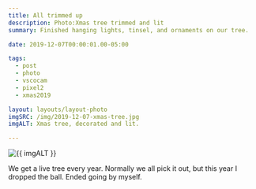 ```yaml
---
title: All trimmed up
description: Photo:Xmas tree trimmed and lit
summary: Finished hanging lights, tinsel, and ornaments on our tree.

date: 2019-12-07T00:00:01.00-05:00

tags:
  - post
  - photo
  - vscocam
  - pixel2
  - xmas2019

layout: layouts/layout-photo
imgSRC: /img/2019-12-07-xmas-tree.jpg
imgALT: Xmas tree, decorated and lit.

---
```

<p><img class="u-photo img-polaroid" src="{{ imgSRC }}" alt="{{ imgALT }}"></p>
We get a live tree every year. Normally we all pick it out, but this year I dropped the ball. Ended going by myself.